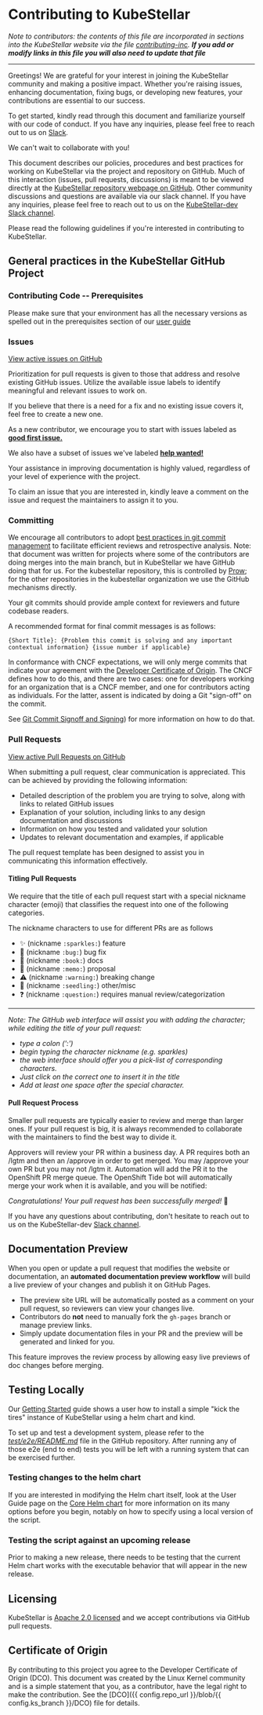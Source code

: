 
# Contributing to KubeStellar

_Note to contributors: the contents of this file are incorporated in sections into the KubeStellar website via the file [contributing-inc](./docs/content/contribution-guidelines/contributing-inc.md). **If you add or modify links in this file you will also need to update that file**_

---

<!--guidelines-start-->
Greetings! We are grateful for your interest in joining the KubeStellar community and making a positive impact. Whether you're raising issues, enhancing documentation, fixing bugs, or developing new features, your contributions are essential to our success.

To get started, kindly read through this document and familiarize yourself with our code of conduct. If you have any inquiries, please feel free to reach out to us on [Slack](https://kubernetes.slack.com/archives/C058SUSL5AA).

We can't wait to collaborate with you!


This document describes our policies, procedures and best practices for working on KubeStellar via the project and repository on GitHub. Much of this interaction (issues, pull requests, discussions) is meant to be viewed directly at the [KubeStellar repository webpage on GitHub](https://github.com/kubestellar/kubestellar/). Other community discussions and questions are available via our slack channel. If you have any inquiries, please feel free to reach out to us on the [KubeStellar-dev Slack channel](https://kubernetes.slack.com/archives/C058SUSL5AA/).

Please read the following guidelines if you're interested in contributing to KubeStellar.

## General practices in the KubeStellar GitHub Project

### Contributing Code -- Prerequisites
<!--end-first-include-->
Please make sure that your environment has all the necessary versions as spelled out in the prerequisites section of our [user guide](./docs/content/direct/pre-reqs.md)
<!--start-second-include-->

### Issues
[View active issues on GitHub](https://github.com/kubestellar/kubestellar/issues)

Prioritization for pull requests is given to those that address and resolve existing GitHub issues. Utilize the available issue labels to identify meaningful and relevant issues to work on.

If you believe that there is a need for a fix and no existing issue covers it, feel free to create a new one.

As a new contributor, we encourage you to start with issues labeled as **[good first issue.](https://github.com/kubestellar/kubestellar/issues?q=is%3Aissue%20state%3Aopen%20label%3A%22good%20first%20issue%22)**

We also have a subset of issues we've labeled **[help wanted!](https://github.com/kubestellar/kubestellar/labels/help%20wanted)**

Your assistance in improving documentation is highly valued, regardless of your level of experience with the project.

To claim an issue that you are interested in, kindly leave a comment on the issue and request the maintainers to assign it to you.

### Committing
We encourage all contributors to adopt [best practices in git commit management](https://hackmd.io/q22nrXjERBeIGb-fqwrUSg) to facilitate efficient reviews and retrospective analysis. Note: that document was written for projects where some of the contributors are doing merges into the main branch, but in KubeStellar we have GitHub doing that for us. For the kubestellar repository, this is controlled by [Prow](https://docs.prow.k8s.io/); for the other repositories in the kubestellar organization we use the GitHub mechanisms directly.

Your git commits should provide ample context for reviewers and future codebase readers.

A recommended format for final commit messages is as follows:

```
{Short Title}: {Problem this commit is solving and any important contextual information} {issue number if applicable}
```
In conformance with CNCF expectations, we will only merge commits that indicate your agreement with the [Developer Certificate of Origin](#certificate-of-origin). The CNCF defines how to do this, and there are two cases: one for developers working for an organization that is a CNCF member, and one for contributors acting as individuals. For the latter, assent is indicated by doing a Git "sign-off" on the commit. 

<!--end-second-include-->
See [Git Commit Signoff and Signing](./docs/content/direct/pr-signoff.md)) for more information on how to do that.
<!--start-third-include-->

### Pull Requests
[View active Pull Requests on GitHub](https://github.com/kubestellar/kubestellar/pulls)

When submitting a pull request, clear communication is appreciated. This can be achieved by providing the following information:

- Detailed description of the problem you are trying to solve, along with links to related GitHub issues
- Explanation of your solution, including links to any design documentation and discussions
- Information on how you tested and validated your solution
- Updates to relevant documentation and examples, if applicable

The pull request template has been designed to assist you in communicating this information effectively.

#### Titling Pull Requests
We require that the title of each pull request start with a special nickname character (emoji) that classifies the request into one of the following categories. 

The nickname characters to use for different PRs are as follows

- ✨ (nickname `:sparkles:`) feature
- 🐛 (nickname `:bug:`) bug fix
- 📖 (nickname `:book:`) docs
- 📝 (nickname `:memo:`)  proposal
- ⚠️ (nickname `:warning:`) breaking change
- 🌱 (nickname `:seedling:`) other/misc
- ❓ (nickname `:question:`) requires manual review/categorization

---

_Note: The GitHub web interface will assist you with adding the character; while editing the title of your pull request:_

- _type a colon (':')_
- _begin typing the character nickname (_e.g._ sparkles)_
- _the web interface should offer you a pick-list of corresponding characters._
- _Just click on the correct one to insert it in the title_
- _Add at least one space after the special character._

#### Pull Request Process
Smaller pull requests are typically easier to review and merge than larger ones. If your pull request is big, it is always recommended to collaborate with the maintainers to find the best way to divide it.

Approvers will review your PR within a business day. A PR requires both an /lgtm and then an /approve in order to get merged. You may /approve your own PR but you may not /lgtm it. Automation will add the PR it to the OpenShift PR merge queue. The OpenShift Tide bot will automatically merge your work when it is available, and you will be notified:

_Congratulations! Your pull request has been successfully merged!_ 👏

If you have any questions about contributing, don't hesitate to reach out to us on the KubeStellar-dev [Slack channel](https://kubernetes.slack.com/archives/C058SUSL5AA/).
 
## Documentation Preview

When you open or update a pull request that modifies the website or documentation, an **automated documentation preview workflow** will build a live preview of your changes and publish it on GitHub Pages.

- The preview site URL will be automatically posted as a comment on your pull request, so reviewers can view your changes live.
- Contributors do **not** need to manually fork the `gh-pages` branch or manage preview links.
- Simply update documentation files in your PR and the preview will be generated and linked for you.

This feature improves the review process by allowing easy live previews of doc changes before merging.



## Testing Locally
<!--end-third-include-->
Our [Getting Started](./docs/content/direct/get-started.md) guide shows a user how to install a simple "kick the tires" instance of KubeStellar using a helm chart and kind.

To set up and test a development system, please refer to the [_test/e2e/README.md_](./test/e2e/README.md) file in the GitHub repository. After running any of those e2e (end to end) tests you will be left with a running system that can be exercised further.

<!--start-fourth-include-->

### Testing changes to the helm chart

<!--end-fourth-include-->
If you are interested in modifying the Helm chart itself, look at the User Guide page on the [Core Helm chart](./docs/content/direct/core-chart.md) for more information on its many options before you begin, notably on how to specify using a local version of the script.

<!--start-fifth-include-->


### Testing the script against an upcoming release

Prior to making a new release, there needs to be testing that the
current Helm chart works with the executable behavior that will
appear in the new release.  

## Licensing
<!--end-fifth-include-->
KubeStellar is [Apache 2.0 licensed](./LICENSE) and we accept contributions via GitHub pull requests.

<!--start-sixth-include-->


## Certificate of Origin

By contributing to this project you agree to the Developer Certificate of
Origin (DCO). This document was created by the Linux Kernel community and is a
simple statement that you, as a contributor, have the legal right to make the
contribution. See the [DCO]({{ config.repo_url }}/blob/{{ config.ks_branch }}/DCO)</a> file for details.


